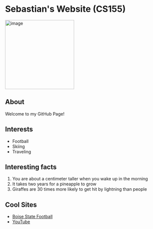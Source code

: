 # Sebastian's Website (CS155)

<img width="225" height="225" alt="image" src="https://github.com/user-attachments/assets/41639bd2-869d-4125-aa2a-8e922ce6080c" />

## About 
Welcome to my GitHub Page!  

## Interests
- Football  
- Skiing  
- Traveling

## Interesting facts 
1. You are about a centimeter taller when you wake up in the morning
2. It takes two years for a pineapple to grow
3. Giraffes are 30 times more likely to get hit by lightning than people

## Cool Sites
- [Boise State Football](https://broncosports.com/sports/football)  
- [YouTube](https://www.youtube.com/)  

